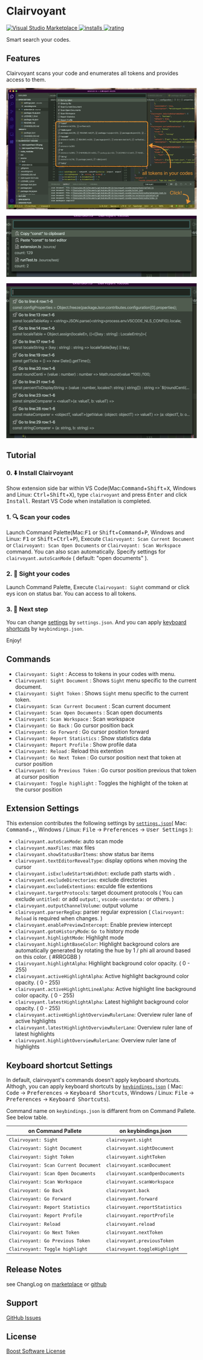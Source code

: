 # Clairvoyant

[![Visual Studio Marketplace](https://vsmarketplacebadge.apphb.com/version/wraith13.clairvoyant.svg) ![installs](https://vsmarketplacebadge.apphb.com/installs/wraith13.clairvoyant.svg) ![rating](https://vsmarketplacebadge.apphb.com/rating/wraith13.clairvoyant.svg)](https://marketplace.visualstudio.com/items?itemName=wraith13.clairvoyant)

Smart search your codes.

## Features

Clairvoyant scans your code and enumerates all tokens and provides access to them.

![screenshot](images/screenshot.png)

![screenshot](images/screenshot2.png)

![screenshot](images/screenshot3.png)

## Tutorial

### 0. ⬇️ Install Clairvoyant

Show extension side bar within VS Code(Mac:<kbd>Command</kbd>+<kbd>Shift</kbd>+<kbd>X</kbd>, Windows and Linux: <kbd>Ctrl</kbd>+<kbd>Shift</kbd>+<kbd>X</kbd>), type `clairvoyant` and press <kbd>Enter</kbd> and click <kbd>Install</kbd>. Restart VS Code when installation is completed.

### 1. 🔍 Scan your codes

Launch Command Palette(Mac:<kbd>F1</kbd> or <kbd>Shift</kbd>+<kbd>Command</kbd>+<kbd>P</kbd>, Windows and Linux: <kbd>F1</kbd> or <kbd>Shift</kbd>+<kbd>Ctrl</kbd>+<kbd>P</kbd>), Execute `Clairvoyant: Scan Current Document` or `Clairvoyant: Scan Open Documents` or `Clairvoyant: Scan Workspace` command. You can also scan automatically. Specify settings for `clairvoyant.autoScanMode` ( default: "open documents" ).

### 2. 🚀 Sight your codes

Launch Command Palette, Execute `Clairvoyant: Sight` command or click eys icon on status bar. You can access to all tokens.

### 3. 🔧 Next step

You can change [settings](#extension-settings) by `settings.json`. And you can apply [keyboard shortcuts](#keyboard-shortcut-settings) by `keybindings.json`.

Enjoy!

## Commands

* `Clairvoyant: Sight` : Access to tokens in your codes with menu.
* `Clairvoyant: Sight Document` : Shows `Sight` menu specific to the current document.
* `Clairvoyant: Sight Token` : Shows `Sight` menu specific to the current token.
* `Clairvoyant: Scan Current Document` : Scan current document
* `Clairvoyant: Scan Open Documents` : Scan open documents
* `Clairvoyant: Scan Workspace` : Scan workspace
* `Clairvoyant: Go Back` : Go cursor position back
* `Clairvoyant: Go Forward` : Go cursor position forward
* `Clairvoyant: Report Statistics` : Show statistics data
* `Clairvoyant: Report Profile` : Show profile data
* `Clairvoyant: Reload` : Reload this extention
* `Clairvoyant: Go Next Token` : Go cursor position next that token at cursor position
* `Clairvoyant: Go Previous Token` : Go cursor position previous that token at cursor position
* `Clairvoyant: Toggle highlight` : Toggles the highlight of the token at the cursor position

## Extension Settings

This extension contributes the following settings by [`settings.json`](https://code.visualstudio.com/docs/customization/userandworkspace#_creating-user-and-workspace-settings)( Mac: <kbd>Command</kbd>+<kbd>,</kbd>, Windows / Linux: <kbd>File</kbd> -> <kbd>Preferences</kbd> -> <kbd>User Settings</kbd> ):

* `clairvoyant.autoScanMode`: auto scan mode
* `clairvoyant.maxFiles`: max files
* `clairvoyant.showStatusBarItems`: show status bar items
* `clairvoyant.textEditorRevealType`: display options when moving the cursor
* `clairvoyant.isExcludeStartsWidhDot`: exclude path starts widh `.`
* `clairvoyant.excludeDirectories`: exclude directories
* `clairvoyant.excludeExtentions`: exculde file extentions
* `clairvoyant.targetProtocols`: target dcoument protocols ( You can exclude `untitled:` or add `output:`, `vscode-userdata:` or others. )
* `clairvoyant.outputChannelVolume`: output volume
* `clairvoyant.parserRegExp`: parser regular expression ( `Clairvoyant: Reload` is required when changes. )
* `clairvoyant.enablePreviewIntercept`: Enable preview intercept
* `clairvoyant.gotoHistoryMode`: `Go to` history mode
* `clairvoyant.highlightMode`: Highlight mode
* `clairvoyant.highlightBaseColor`: Highlight background colors are automatically generated by rotating the hue by 1 / phi all around based on this color. ( #RRGGBB )
* `clairvoyant.highlightAlpha`: Highlight background color opacity. ( 0 - 255)
* `clairvoyant.activeHighlightAlpha`: Active highlight background color opacity. ( 0 - 255)
* `clairvoyant.activeHighlightLineAlpha`: Active highlight line background color opacity. ( 0 - 255)
* `clairvoyant.latestHighlightAlpha`: Latest highlight background color opacity. ( 0 - 255)
* `clairvoyant.activeHighlightOverviewRulerLane`: Overview ruler lane of active highlights
* `clairvoyant.latestHighlightOverviewRulerLane`: Overview ruler lane of latest highlights
* `clairvoyant.highlightOverviewRulerLane`: Overview ruler lane of highlights

## Keyboard shortcut Settings

In default, clairvoyant's commands doesn't apply keyboard shortcuts. Althogh,
you can apply keyboard shortcuts by [`keybindings.json`](https://code.visualstudio.com/docs/customization/keybindings#_customizing-shortcuts)
( Mac: <kbd>Code</kbd> -> <kbd>Preferences</kbd> -> <kbd>Keyboard Shortcuts</kbd>, Windows / Linux: <kbd>File</kbd> -> <kbd>Preferences</kbd> -> <kbd>Keyboard Shortcuts</kbd>).

Command name on `keybindings.json` is diffarent from on Command Pallete. See below table.

|on Command Pallete|on keybindings.json|
|-|-|
|`Clairvoyant: Sight`|`clairvoyant.sight`|
|`Clairvoyant: Sight Document`|`clairvoyant.sightDocument`|
|`Clairvoyant: Sight Token`|`clairvoyant.sightToken`|
|`Clairvoyant: Scan Current Document`|`clairvoyant.scanDocument`|
|`Clairvoyant: Scan Open Documents`|`clairvoyant.scanOpenDocuments`|
|`Clairvoyant: Scan Workspace`|`clairvoyant.scanWorkspace`|
|`Clairvoyant: Go Back`|`clairvoyant.back`|
|`Clairvoyant: Go Forward`|`clairvoyant.forward`|
|`Clairvoyant: Report Statistics`|`clairvoyant.reportStatistics`|
|`Clairvoyant: Report Profile`|`clairvoyant.reportProfile`|
|`Clairvoyant: Reload`|`clairvoyant.reload`|
|`Clairvoyant: Go Next Token`|`clairvoyant.nextToken`|
|`Clairvoyant: Go Previous Token`|`clairvoyant.previousToken`|
|`Clairvoyant: Toggle highlight`|`clairvoyant.toggleHighlight`|

## Release Notes

see ChangLog on [marketplace](https://marketplace.visualstudio.com/items/wraith13.clairvoyant-vscode/changelog) or [github](https://github.com/wraith13/clairvoyant-vscode/blob/master/CHANGELOG.md)

## Support

[GitHub Issues](https://github.com/wraith13/clairvoyant-vscode/issues)

## License

[Boost Software License](https://github.com/wraith13/clairvoyant-vscode/blob/master/LICENSE_1_0.txt)
